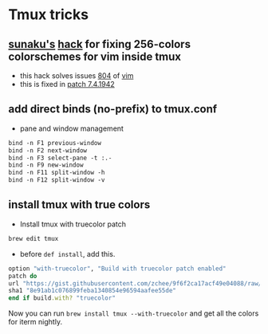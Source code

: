 # Tmux tricks

## [sunaku's](https://github.com/sunaku) [hack](http://sunaku.github.io/vim-256color-bce.html) for fixing 256-colors colorschemes for vim inside tmux

* this hack solves issues [804](https://github.com/vim/vim/issues/804) of [vim](http://github.com/vim/vim)
* this is fixed in [patch 7.4.1942](https://github.com/vim/vim/commit/d18f672fc9477f3c0cb7cc4ce8d9237ed825c612)

## add direct binds (no-prefix) to tmux.conf

* pane and window management

```txt
bind -n F1 previous-window
bind -n F2 next-window
bind -n F3 select-pane -t :.-
bind -n F9 new-window
bind -n F11 split-window -h
bind -n F12 split-window -v
```

## install tmux with true colors

* Install tmux with truecolor patch

```bash
brew edit tmux
```

* before `def install`, add this.

```ruby
option "with-truecolor", "Build with truecolor patch enabled"
patch do
url "https://gist.githubusercontent.com/zchee/9f6f2ca17acf49e04088/raw/0c9bf0d84e69cb49b5e59950dd6dde6ca265f9a1/tmux-truecolor.diff"
sha1 "8e91ab1c076899feba1340854e96594aafee55de"
end if build.with? "truecolor"
```

Now you can run `brew install tmux --with-truecolor` and get all the colors for iterm nightly.

[iTerm nightly]: https://iterm2.com/downloads/nightly/
[homesick]: https://github.com/technicalpickles/homesick
